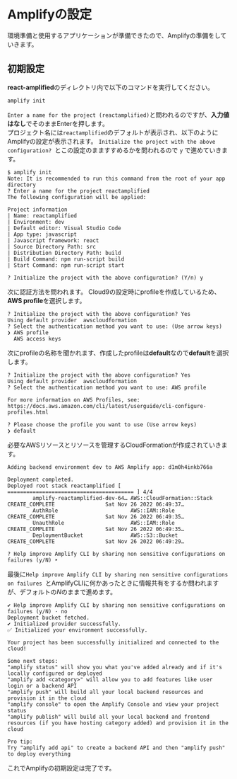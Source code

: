 # Amplifyの設定
環境準備と使用するアプリケーションが準備できたので、Amplifyの準備をしていきます。  

## 初期設定
**react-amplified**のディレクトリ内で以下のコマンドを実行してください。  

```
amplify init
```

`Enter a name for the project (reactamplified)`と問われるのですが、**入力値はなし**でそのままEnterを押します。  
プロジェクト名には`reactamplified`のデフォルトが表示され、以下のようにAmplifyの設定が表示されます。
`Initialize the project with the above configuration? `とこの設定のまますすめるかを問われるので `y` で進めていきます。  

```shell
$ amplify init
Note: It is recommended to run this command from the root of your app directory
? Enter a name for the project reactamplified
The following configuration will be applied:

Project information
| Name: reactamplified
| Environment: dev
| Default editor: Visual Studio Code
| App type: javascript
| Javascript framework: react
| Source Directory Path: src
| Distribution Directory Path: build
| Build Command: npm run-script build
| Start Command: npm run-script start

? Initialize the project with the above configuration? (Y/n) y
```

次に認証方法を問われます。
Cloud9の設定時にprofileを作成しているため、**AWS profile**を選択します。

```shell
? Initialize the project with the above configuration? Yes
Using default provider  awscloudformation
? Select the authentication method you want to use: (Use arrow keys)
❯ AWS profile 
  AWS access keys 
```

次にprofileの名称を聞かれます、作成したprofileは**default**なので**default**を選択します。

```shell
? Initialize the project with the above configuration? Yes
Using default provider  awscloudformation
? Select the authentication method you want to use: AWS profile

For more information on AWS Profiles, see:
https://docs.aws.amazon.com/cli/latest/userguide/cli-configure-profiles.html

? Please choose the profile you want to use (Use arrow keys)
❯ default 
```

必要なAWSリソースとリソースを管理するCloudFormationが作成されていきます。  
```
Adding backend environment dev to AWS Amplify app: d1m0h4inkb766a

Deployment completed.
Deployed root stack reactamplified [ ======================================== ] 4/4
        amplify-reactamplified-dev-64… AWS::CloudFormation::Stack     CREATE_COMPLETE                Sat Nov 26 2022 06:49:37…     
        AuthRole                       AWS::IAM::Role                 CREATE_COMPLETE                Sat Nov 26 2022 06:49:35…     
        UnauthRole                     AWS::IAM::Role                 CREATE_COMPLETE                Sat Nov 26 2022 06:49:35…     
        DeploymentBucket               AWS::S3::Bucket                CREATE_COMPLETE                Sat Nov 26 2022 06:49:29…     

? Help improve Amplify CLI by sharing non sensitive configurations on failures (y/N) ‣ 
```

最後に`Help improve Amplify CLI by sharing non sensitive configurations on failures `とAmplifyCLIに何かあったときに情報共有をするか問われますが、デフォルトの*N*のままで進めます。  

```shell
✔ Help improve Amplify CLI by sharing non sensitive configurations on failures (y/N) · no
Deployment bucket fetched.
✔ Initialized provider successfully.
✅ Initialized your environment successfully.

Your project has been successfully initialized and connected to the cloud!

Some next steps:
"amplify status" will show you what you've added already and if it's locally configured or deployed
"amplify add <category>" will allow you to add features like user login or a backend API
"amplify push" will build all your local backend resources and provision it in the cloud
"amplify console" to open the Amplify Console and view your project status
"amplify publish" will build all your local backend and frontend resources (if you have hosting category added) and provision it in the cloud

Pro tip:
Try "amplify add api" to create a backend API and then "amplify push" to deploy everything
```

これでAmplifyの初期設定は完了です。
